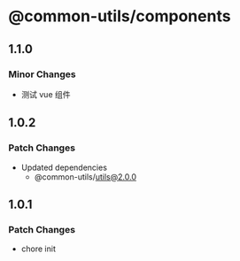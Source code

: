 # @common-utils/components

## 1.1.0

### Minor Changes

- 测试 vue 组件

## 1.0.2

### Patch Changes

- Updated dependencies
  - @common-utils/utils@2.0.0

## 1.0.1

### Patch Changes

- chore init
